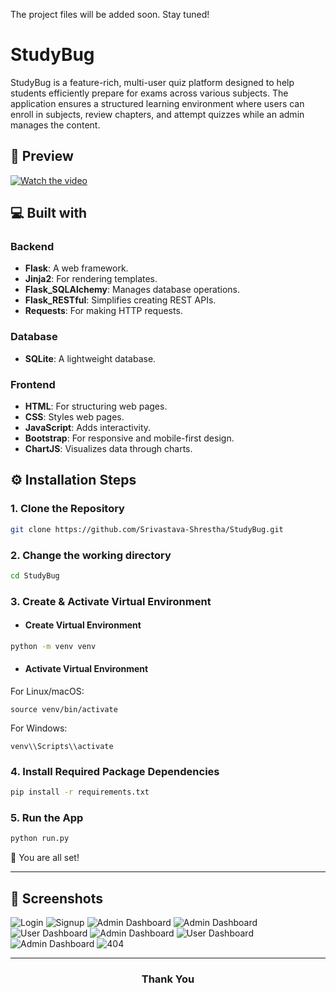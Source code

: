 The project files will be added soon. Stay tuned!

# StudyBug
StudyBug is a feature-rich, multi-user quiz platform designed to help students efficiently prepare for exams across various subjects. The application ensures a structured learning environment where users can enroll in subjects, review chapters, and attempt quizzes while an admin manages the content.


## 🚀 Preview
[![Watch the video](https://github.com/Srivastava-Shrestha/Assets/blob/main/StudyBug15.png)](https://youtu.be/lq1KsgAVZAI?si=Xo6jDKpvBv8K7N6o)

## 💻 Built with

### Backend
- **Flask**: A web framework.
- **Jinja2**: For rendering templates.
- **Flask_SQLAlchemy**: Manages database operations.
- **Flask_RESTful**: Simplifies creating REST APIs.
- **Requests**: For making HTTP requests.

### Database
- **SQLite**: A lightweight database.

### Frontend
- **HTML**: For structuring web pages.
- **CSS**: Styles web pages.
- **JavaScript**: Adds interactivity.
- **Bootstrap**: For responsive and mobile-first design.
- **ChartJS**: Visualizes data through charts.

## ⚙️ Installation Steps

### 1. Clone the Repository
```bash
git clone https://github.com/Srivastava-Shrestha/StudyBug.git
```
### 2. Change the working directory
```bash
cd StudyBug
```

### 3. Create & Activate Virtual Environment
- #### Create Virtual Environment
  
```bash
python -m venv venv
```

- #### Activate Virtual Environment
For Linux/macOS:
```
source venv/bin/activate
```
For Windows:
```
venv\\Scripts\\activate
```

### 4. Install Required Package Dependencies
```bash
pip install -r requirements.txt
```

### 5. Run the App
```bash
python run.py
```
🌟 You are all set!
<hr>

## 📸 Screenshots
![Login](https://github.com/Srivastava-Shrestha/Assets/blob/main/StudyBug/StudyBug12.png)
![Signup](https://github.com/Srivastava-Shrestha/Assets/blob/main/StudyBug/StudyBug13.png)
![Admin Dashboard](https://github.com/Srivastava-Shrestha/Assets/blob/main/StudyBug/StudyBug1.png)
![Admin Dashboard](https://github.com/Srivastava-Shrestha/Assets/blob/main/StudyBug/StudyBug2.png)
![User Dashboard](https://github.com/Srivastava-Shrestha/Assets/blob/main/StudyBug/StudyBug7.png)
![Admin Dashboard](https://github.com/Srivastava-Shrestha/Assets/blob/main/StudyBug/StudyBug5.png)
![User Dashboard](https://github.com/Srivastava-Shrestha/Assets/blob/main/StudyBug/StudyBug11.png)
![Admin Dashboard](https://github.com/Srivastava-Shrestha/Assets/blob/main/StudyBug/StudyBug3.png)
![404](https://github.com/Srivastava-Shrestha/Assets/blob/main/StudyBug/StudyBug14.png)





<hr>
<h3 align="center">
Thank You
</h3>
